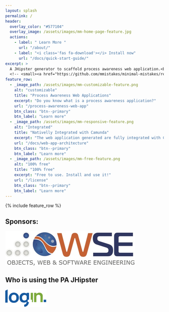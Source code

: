 ```yaml
---
layout: splash
permalink: /
header:
  overlay_color: "#577104"
  overlay_image: /assets/images/mm-home-page-feature.jpg
  actions:
    - label: " Learn More "
      url: "/about/"
    - label: "<i class='fas fa-download'></i> Install now"
      url: "/docs/quick-start-guide/"
excerpt: >
  A JHipster generator to scaffold process awareness web application.<br />
  <!-- <small><a href="https://github.com/mmistakes/minimal-mistakes/releases/tag/4.17.2">Latest release v4.17.2</a></small> -->
feature_row:
  - _image_path: /assets/images/mm-customizable-feature.png
    alt: "customizable"
    title: "Process Awareness Web Applications"
    excerpt: "Do you know what is a process awareness application?"
    url: "/process-awareness-web-app"
    btn_class: "btn--primary"
    btn_label: "Learn more"
  - _image_path: /assets/images/mm-responsive-feature.png
    alt: "Integrated"
    title: "Nativelly Integrated with Camunda"
    excerpt: "The web application generated are fully integrated with Camunda Engine."
    url: "/docs/web-app-architecture"
    btn_class: "btn--primary"
    btn_label: "Learn more"
  - _image_path: /assets/images/mm-free-feature.png
    alt: "100% free"
    title: "100% free"
    excerpt: "Free to use. Install and use it!"
    url: "/license"
    btn_class: "btn--primary"
    btn_label: "Learn more" 
---
```


{% include feature_row %}

## Sponsors:
[![OWSE](/assets/images/logo-owse.jpg)](http://www.owse.com.br)

## Who is using the PA JHipster
![Login Logistica](/assets/images/logo-login.png)



